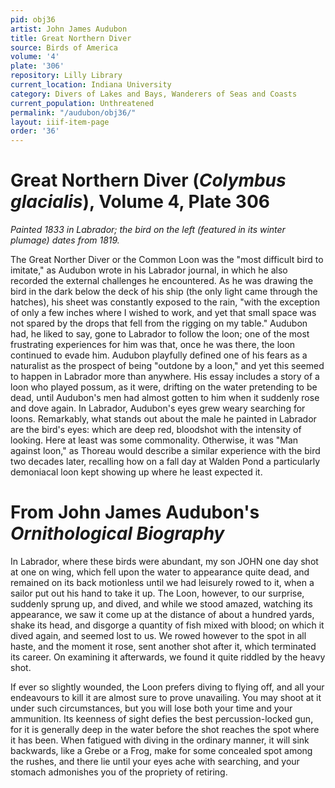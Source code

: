 ```yaml
---
pid: obj36
artist: John James Audubon
title: Great Northern Diver
source: Birds of America
volume: '4'
plate: '306'
repository: Lilly Library
current_location: Indiana University
category: Divers of Lakes and Bays, Wanderers of Seas and Coasts
current_population: Unthreatened
permalink: "/audubon/obj36/"
layout: iiif-item-page
order: '36'
---
```


# Great Northern Diver (_Colymbus glacialis_), Volume 4, Plate 306

_Painted 1833 in Labrador; the bird on the left (featured in its winter plumage) dates from 1819._

The Great Norther Diver or the Common Loon was the "most difficult bird to imitate," as Audubon wrote in his Labrador journal, in which he also recorded the external challenges he encountered. As he was drawing the bird in the dark below the deck of his ship (the only light came through the hatches), his sheet was constantly exposed to the rain, "with the exception of only a few inches where I wished to work, and yet that small space was not spared by the drops that fell from the rigging on my table." Audubon had, he liked to say, gone to Labrador to follow the loon; one of the most frustrating experiences for him was that, once he was there, the loon continued to evade him. Audubon playfully defined one of his fears as a naturalist as the prospect of being "outdone by a loon," and yet this seemed to happen in Labrador more than anywhere. His essay includes a story of a loon who played possum, as it were, drifting on the water pretending to be dead, until Audubon's men had almost gotten to him when it suddenly rose and dove again. In Labrador, Audubon's eyes grew weary searching for loons. Remarkably, what stands out about the male he painted in Labrador are the bird's eyes: which are deep red, bloodshot with the intensity of looking. Here at least was some commonality. Otherwise, it was "Man against loon," as Thoreau would describe a similar experience with the bird two decades later, recalling how on a fall day at Walden Pond a particularly demoniacal loon kept showing up where he least expected it.

# From John James Audubon's _Ornithological Biography_

In Labrador, where these birds were abundant, my son JOHN one day shot at one on wing, which fell upon the water to appearance quite dead, and remained on its back motionless until we had leisurely rowed to it, when a sailor put out his hand to take it up. The Loon, however, to our surprise, suddenly sprung up, and dived, and while we stood amazed, watching its appearance, we saw it come up at the distance of about a hundred yards, shake its head, and disgorge a quantity of fish mixed with blood; on which it dived again, and seemed lost to us. We rowed however to the spot in all haste, and the moment it rose, sent another shot after it, which terminated its career. On examining it afterwards, we found it quite riddled by the heavy shot.

If ever so slightly wounded, the Loon prefers diving to flying off, and all your endeavours to kill it are almost sure to prove unavailing. You may shoot at it under such circumstances, but you will lose both your time and your ammunition. Its keenness of sight defies the best percussion-locked gun, for it is generally deep in the water before the shot reaches the spot where it has been. When fatigued with diving in the ordinary manner, it will sink backwards, like a Grebe or a Frog, make for some concealed spot among the rushes, and there lie until your eyes ache with searching, and your stomach admonishes you of the propriety of retiring.
